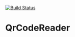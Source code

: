 [![Build Status](https://travis-ci.org/Einrichtungshaus-Ostermann/OstQrCodeReader.svg?branch=master)](https://travis-ci.org/Einrichtungshaus-Ostermann/OstQrCodeReader)
# QrCodeReader
